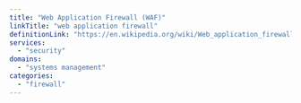 ```yaml
---
title: "Web Application Firewall (WAF)"
linkTitle: "web application firewall"
definitionLink: "https://en.wikipedia.org/wiki/Web_application_firewall"
services:
  - "security"
domains:
  - "systems management"
categories:
  - "firewall"
---
```

